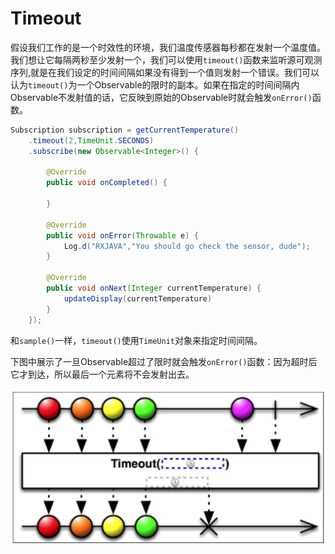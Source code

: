 # Timeout

假设我们工作的是一个时效性的环境，我们温度传感器每秒都在发射一个温度值。我们想让它每隔两秒至少发射一个，我们可以使用`timeout()`函数来监听源可观测序列,就是在我们设定的时间间隔如果没有得到一个值则发射一个错误。我们可以认为`timeout()`为一个Observable的限时的副本。如果在指定的时间间隔内Observable不发射值的话，它反映到原始的Observable时就会触发`onError()`函数。

```java
Subscription subscription = getCurrentTemperature()
    .timeout(2,TimeUnit.SECONDS)
    .subscribe(new Observable<Integer>() {

        @Override
        public void onCompleted() {
           
        }

        @Override
        public void onError(Throwable e) {
            Log.d("RXJAVA","You should go check the sensor, dude");
        }

        @Override
        public void onNext(Integer currentTemperature) {
            updateDisplay(currentTemperature)
        }
    });
```

和`sample()`一样，`timeout()`使用`TimeUnit`对象来指定时间间隔。

下图中展示了一旦Observable超过了限时就会触发`onError()`函数：因为超时后它才到达，所以最后一个元素将不会发射出去。

![](chapter4_14.png)



































